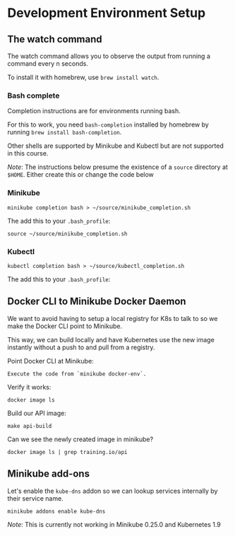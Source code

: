 # Development Environment Setup

## The watch command

The watch command allows you to observe the output from running a command every n seconds.

To install it with homebrew, use `brew install watch`.

### Bash complete

Completion instructions are for environments running bash. 

For this to work, you need `bash-completion` installed by homebrew by running `brew install bash-completion`.

Other shells are supported by Minikube and Kubectl but are not supported in this course.

*Note*: The instructions below presume the existence of a `source` directory at `$HOME`. Either create this or change the code below

### Minikube

    minikube completion bash > ~/source/minikube_completion.sh

The add this to your `.bash_profile`:

    source ~/source/minikube_completion.sh   

### Kubectl

    kubectl completion bash > ~/source/kubectl_completion.sh

The add this to your `.bash_profile`: 

## Docker CLI to Minikube Docker Daemon

We want to avoid having to setup a local registry for K8s to talk to so we make the Docker CLI point to Minikube.

This way, we can build locally and have Kubernetes use the new image instantly without a push to and pull from a registry.

Point Docker CLI at Minikube:

    Execute the code from `minikube docker-env`.

Verify it works:

    docker image ls

Build our API image:

    make api-build

Can we see the newly created image in minikube?

    docker image ls | grep training.io/api

## Minikube add-ons

Let's enable the `kube-dns` addon so we can lookup services internally by their service name.

    minikube addons enable kube-dns

*Note*: This is currently not working in Minikube 0.25.0 and Kubernetes 1.9
